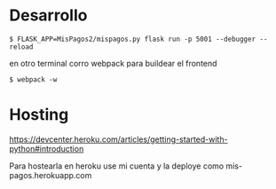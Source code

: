 # Desarrollo

```
$ FLASK_APP=MisPagos2/mispagos.py flask run -p 5001 --debugger --reload
```
en otro terminal corro webpack para buildear el frontend
```
$ webpack -w
```

# Hosting

https://devcenter.heroku.com/articles/getting-started-with-python#introduction

Para hostearla en heroku use mi cuenta y la deploye como mis-pagos.herokuapp.com
